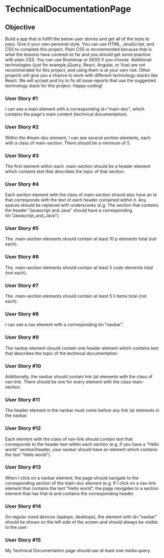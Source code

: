# TechnicalDocumentationPage

## Objective

Build a app that is fulfill the below user stories and get all of the tests to pass. Give it your own personal style.
You can use HTML, JavaScript, and CSS to complete this project. Plain CSS is recommended because that is what the lessons have covered so far and you should get some practice with plain CSS. You can use Bootstrap or SASS if you choose. Additional technologies (just for example jQuery, React, Angular, or Vue) are not recommended for this project, and using them is at your own risk. Other projects will give you a chance to work with different technology stacks like React. We will accept and try to fix all issue reports that use the suggested technology stack for this project. Happy coding!

### User Story #1

I can see a main element with a corresponding id="main-doc", which contains the page's main content (technical documentation).

### User Story #2

Within the #main-doc element, I can see several section elements, each with a class of main-section. There should be a minimum of 5.

### User Story #3

The first element within each .main-section should be a header element which contains text that describes the topic of that section.

### User Story #4

Each section element with the class of main-section should also have an id that corresponds with the text of each header contained within it. Any spaces should be replaced with underscores (e.g. The section that contains the header "Javascript and Java" should have a corresponding id="Javascript_and_Java").

### User Story #5

The .main-section elements should contain at least 10 p elements total (not each).

### User Story #6

The .main-section elements should contain at least 5 code elements total (not each).

### User Story #7

The .main-section elements should contain at least 5 li items total (not each).

### User Story #8

I can see a nav element with a corresponding id="navbar".

### User Story #9

The navbar element should contain one header element which contains text that describes the topic of the technical documentation.

### User Story #10

Additionally, the navbar should contain link (a) elements with the class of nav-link. There should be one for every element with the class main-section.

### User Story #11

The header element in the navbar must come before any link (a) elements in the navbar.

### User Story #12

Each element with the class of nav-link should contain text that corresponds to the header text within each section (e.g. if you have a "Hello world" section/header, your navbar should have an element which contains the text "Hello world").

### User Story #13

When I click on a navbar element, the page should navigate to the corresponding section of the main-doc element (e.g. If I click on a nav-link element that contains the text "Hello world", the page navigates to a section element that has that id and contains the corresponding header.

### User Story #14

On regular sized devices (laptops, desktops), the element with id="navbar" should be shown on the left side of the screen and should always be visible to the user.

### User Story #15

My Technical Documentation page should use at least one media query.
